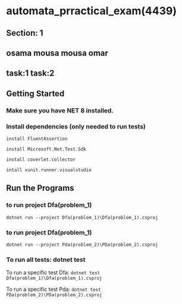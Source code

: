 # automata_prractical_exam(4439)
## Section: 1
## osama mousa mousa omar
## task:1       task:2

## Getting Started
### Make sure you have NET 8 installed. 

### Install dependencies (only needed to run tests) 

 
 ``` install FluentAssertion ```
 
``` install Microsoft.Net.Test.Sdk ```

``` install coverlet.collector ```

 ``` intall xunit.runner.visualstudio ```


## Run the Programs
### to run project Dfa(problem_1)
``` dotnet run --project Dfa(problem_1)\Dfa(problem_1).csproj  ```

### to run project Dfa(problem_1)

``` dotnet run --project Pda(problem_2)\PDa(problem_2).csproj ```

### To run all tests: dotnet test
To run a specific test Dfa: ```dotnet test Dfa(problem_1)\Dfa(problem_1).csproj ```

To run a specific test Pda: ``` dotnet test PDa(problem_2)\PDa(problem_2).csproj ```
